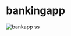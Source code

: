 # bankingapp
![bankapp ss](https://user-images.githubusercontent.com/98100330/154955420-0d942415-4306-4111-8834-e35f10b1ad84.png)
